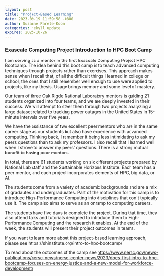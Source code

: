 ```yaml
---
layout: post
title: "Project-Based Learning"
date: 2023-09-19 11:59:58 -0800
author: Suzanne Parete-Koon
categories: jekyll update
expires: 2025-10-26
---
```




### Exascale Computing Project Introduction to HPC Boot Camp

I am serving as a mentor in the first Exascale Computing Project HPC Bootcamp. The idea behind this boot camp is to teach advanced computing techniques through projects rather than exercises. This approach makes sense when I recall that, of all the difficult things I learned in college or school, the ones that I still remember well enough to use were applied to projects, like my thesis. Usage brings memory and some level of mastery.

Our team of three Oak Rigde National Laboratory mentors is guiding 21 students organized into four teams, and we are deeply invested in their success. We will attempt to steer them through two projects analyzing a large dataset related to tracking power outages in the United States in 15-minute intervals over five years.

We have the assistance of two excellent peer mentors who are in the same career stage as our students but also have experience with advanced computing. Thinking back, I remember it being less intimidating to ask my peers questions than to ask my professors. I also recall that I learned well when I strove to answer my peers’ questions. There is a strong mutual benefit to having peer mentors.

In total, there are 61 students working on six different projects prepared by National Lab staff and the Sustainable Horizons Institute. Each team has a peer mentor, and each project incorporates elements of HPC, big data, or AI.

The students come from a variety of academic backgrounds and are a mix of gradautes and undergradurates. Part of the motivation for this camp is to introduce High-Performance Computing into disciplines that don't typically use it. The camp also aims to serve as an onramp to computing careers.

The students have five days to complete the project. During that time, they also attend talks and tutorials designed to introduce them to High-Performance Computing and the research it enables. At the end of the week, the students will present their project outcomes in teams.

If you want to learn more about this project-based learning approach, please see https://shinstitute.org/intro-to-hpc-bootcamp/

To read about the octcomes of the camp see https://www.nersc.gov/news-publications/nersc-news/nersc-center-news/2023/does-first-intro-to-hpc-bootcamp-focuses-on-energy-justice-and-a-new-model-for-workforce-development/
